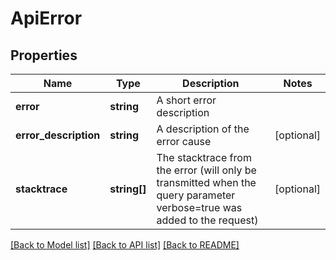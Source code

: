 # ApiError

## Properties
Name | Type | Description | Notes
------------ | ------------- | ------------- | -------------
**error** | **string** | A short error description | 
**error_description** | **string** | A description of the error cause | [optional] 
**stacktrace** | **string[]** | The stacktrace from the error (will only be transmitted when the query parameter verbose&#x3D;true was added to the request) | [optional] 

[[Back to Model list]](../../README.md#documentation-for-models) [[Back to API list]](../../README.md#documentation-for-api-endpoints) [[Back to README]](../../README.md)

